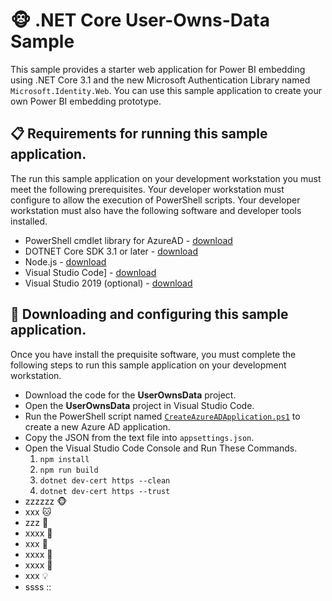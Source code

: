 # :monkey_face: .NET Core User-Owns-Data Sample
This sample provides a starter web application for Power BI embedding using .NET Core 3.1 and the new Microsoft Authentication Library named `Microsoft.Identity.Web`. You can use this sample application to create your own Power BI embedding prototype.

## :clipboard: Requirements for running this sample application.
The run this sample application on your development workstation you must meet the following prerequisites.
Your developer  workstation must configure to allow the execution of PowerShell scripts. Your developer workstation must also have the following software and developer tools installed.

- PowerShell cmdlet library for AzureAD - [download](https://docs.microsoft.com/en-us/powershell/azure/active-directory/install-adv2?view=azureadps-2.0)
- DOTNET Core SDK 3.1 or later - [download](https://dotnet.microsoft.com/download)
- Node.js - [download](https://nodejs.org/en/download/)
- Visual Studio Code] - [download](https://code.visualstudio.com/Download)
- Visual Studio 2019 (optional) - [download](https://visualstudio.microsoft.com/downloads/)

## :scroll: Downloading and configuring this sample application.
Once you have install the prequisite software, you must complete the following steps to run this sample application on your development workstation.

 - Download the code for the **UserOwnsData** project.
 - Open the **UserOwnsData** project in Visual Studio Code.
 - Run the PowerShell script named [`CreateAzureADApplication.ps1`](https://github.com/TedPattison/NetCore-UserOwnsData/blob/master/CreateAzureADApplication.ps1) to create a new Azure AD application. 
 - Copy the JSON from the text file into `appsettings.json`.
 - Open the Visual Studio Code Console and Run These Commands.
   1. `npm install`
   2. `npm run build`
   3. `dotnet dev-cert https --clean` 
   4. `dotnet dev-cert https --trust`
 - zzzzzz :monkey_face:
 - xxx :cat:
 - zzz :unicorn:
 - xxxx :camel:
 - xxx :penguin:
 - xxxx :guitar:
 - xxxx :trumpet:
 - xxx :bulb:
 - ssss ::